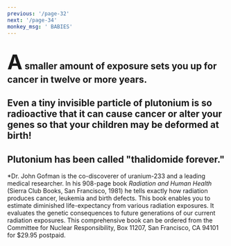 ```yaml
---
previous: '/page-32'
next: '/page-34'
monkey_msg: ' BABIES'
---
```


## <span style="font-size:47px;">A</span> smaller amount of exposure sets you up for cancer in twelve or more years.

## Even a tiny invisible particle of plutonium is so radioactive that it can cause cancer or alter your genes so that your children may be deformed at birth!

## Plutonium has been called "thalidomide forever."

*Dr. John Gofman is the co-discoverer of uranium-233 and a leading medical researcher. In his 908-page book _Radiation and Human Health_ (Sierra Club Books, San Francisco, 1981) he tells exactly how radiation produces cancer, leukemia and birth defects. This book enables you to estimate diminished life-expectancy from various radiation exposures. It evaluates the genetic consequences to future generations of our current radiation exposures. This comprehensive book can be ordered from the Committee for Nuclear Responsibility, Box 11207, San Francisco, CA 94101 for $29.95 postpaid.
